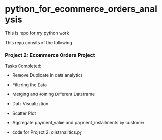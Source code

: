 # python_for_ecommerce_orders_analysis

This is repo for my python work

This repo consits of the following

### Project 2: Ecommerce Orders Project

Tasks Completed:
- Remove Duplicate in data analytics
- Filtering the Data
- Merging and Joining Different Dataframe
- Data Visualization
- Scatter Plot
- Aggregate payment_value and payment_installments by customer

- code for Project 2: olistanalitics.py
